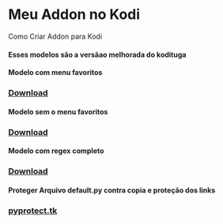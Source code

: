 # Meu Addon no Kodi
Como Criar Addon para Kodi

#### Esses modelos são a versãao melhorada do kodituga


#### Modelo com menu favoritos
### [Download](http://raw.github.com/zoreu/meuaddon/master/download/addon_com_favoritos.zip) 


#### Modelo sem o menu favoritos
### [Download](http://raw.github.com/zoreu/meuaddon/master/download/addon_sem_favoritos.zip)

#### Modelo com regex completo
### [Download](http://raw.github.com/zoreu/meuaddon/master/download/plugin.video.testando-regex_full.zip)

#### Proteger Arquivo default.py contra copia e proteção dos links

### [pyprotect.tk](http://https://pyprotect.tk/index.php)
